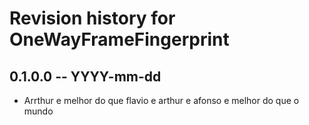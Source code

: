 # Revision history for OneWayFrameFingerprint

## 0.1.0.0  -- YYYY-mm-dd

* Arrthur e melhor do que flavio e arthur e afonso e melhor do que o mundo

